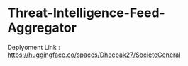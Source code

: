 # Threat-Intelligence-Feed-Aggregator


Deplyoment Link  :  https://huggingface.co/spaces/Dheepak27/SocieteGeneral
